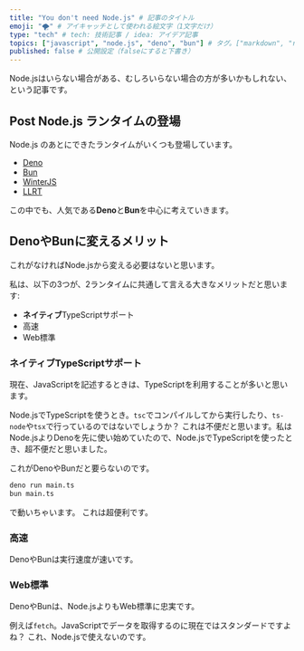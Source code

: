 ```yaml
---
title: "You don't need Node.js" # 記事のタイトル
emoji: "🌪️" # アイキャッチとして使われる絵文字（1文字だけ）
type: "tech" # tech: 技術記事 / idea: アイデア記事
topics: ["javascript", "node.js", "deno", "bun"] # タグ。["markdown", "rust", "aws"]のように指定する
published: false # 公開設定（falseにすると下書き）
---
```

Node.jsはいらない場合がある、むしろいらない場合の方が多いかもしれない、という記事です。

## Post Node.js ランタイムの登場
Node.js のあとにできたランタイムがいくつも登場しています。
- [Deno](https://deno.com)
- [Bun](https://bun.sh)
- [WinterJS](https://wasmer.io/posts/winterjs-v1)
- [LLRT](https://github.com/awslabs/llrt)

この中でも、人気である**Deno**と**Bun**を中心に考えていきます。

## DenoやBunに変えるメリット
これがなければNode.jsから変える必要はないと思います。

私は、以下の3つが、2ランタイムに共通して言える大きなメリットだと思います:
- **ネイティブ**TypeScriptサポート
- 高速
- Web標準

### ネイティブTypeScriptサポート
現在、JavaScriptを記述するときは、TypeScriptを利用することが多いと思います。

Node.jsでTypeScriptを使うとき。`tsc`でコンパイルしてから実行したり、`ts-node`や`tsx`で行っているのではないでしょうか？
これは不便だと思います。私はNode.jsよりDenoを先に使い始めていたので、Node.jsでTypeScriptを使ったとき、超不便だと思いました。

これがDenoやBunだと要らないのです。
```sh
deno run main.ts
bun main.ts
```
で動いちゃいます。
これは超便利です。

### 高速
DenoやBunは実行速度が速いです。

### Web標準
DenoやBunは、Node.jsよりもWeb標準に忠実です。

例えば`fetch`。JavaScriptでデータを取得するのに現在ではスタンダードですよね？
これ、Node.jsで使えないのです。
